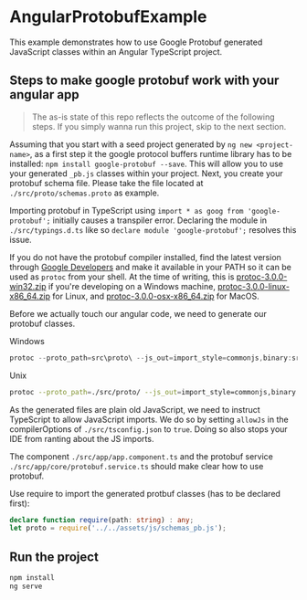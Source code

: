 # AngularProtobufExample
This example demonstrates how to use Google Protobuf generated JavaScript classes within an Angular TypeScript project.

## Steps to make google protobuf work with your angular app
> The as-is state of this repo reflects the outcome of the following steps. If you simply wanna run this project, skip to the next section.

Assuming that you start with a seed project generated by `ng new <project-name>`, as a first step it the google protocol buffers runtime library has to be installed: `npm install google-protobuf --save`. This will allow you to use your generated `_pb.js` classes within your project. Next, you create your protobuf schema file. Please take the file located at `./src/proto/schemas.proto` as example. 

Importing protobuf in TypeScript using `import * as goog from 'google-protobuf';` initially causes a transpiler error. Declaring the module in `./src/typings.d.ts` like so `declare module 'google-protobuf';` resolves this issue.

If you do not have the protobuf compiler installed, find the latest version through [Google Developers](https://developers.google.com/protocol-buffers/docs/downloads) and make it available in your PATH so it can be used as `protoc` from your shell. At the time of writing, this is [protoc-3.0.0-win32.zip](https://github.com/google/protobuf/releases/download/v3.0.0/protoc-3.0.0-win32.zip) if you're developing on a Windows machine, [protoc-3.0.0-linux-x86_64.zip](https://github.com/google/protobuf/releases/download/v3.0.0/protoc-3.0.0-linux-x86_64.zip) for Linux, and [protoc-3.0.0-osx-x86_64.zip](https://github.com/google/protobuf/releases/download/v3.0.0/protoc-3.0.0-osx-x86_64.zip) for MacOS.

Before we actually touch our angular code, we need to generate our protobuf classes.

Windows

```ps1
protoc --proto_path=src\proto\ --js_out=import_style=commonjs,binary:src\assets\js src\proto\schemas.proto
```

Unix

```sh
protoc --proto_path=./src/proto/ --js_out=import_style=commonjs,binary:./src/assets/js ./src/proto/schemas.proto
```

As the generated files are plain old JavaScript, we need to instruct TypeScript to allow JavaScript imports. We do so by setting `allowJs` in the compilerOptions of `./src/tsconfig.json` to `true`. Doing so also stops your IDE from ranting about the JS imports.

The component `./src/app/app.component.ts` and the protobuf service `./src/app/core/protobuf.service.ts` should make clear how to use protobuf. 

Use require to import the generated protbuf classes (has to be declared first):

```ts
declare function require(path: string) : any;
let proto = require('../../assets/js/schemas_pb.js');

```

## Run the project
```sh
npm install
ng serve
```
